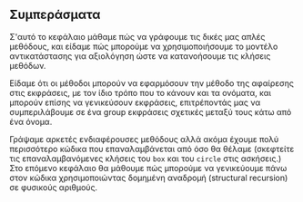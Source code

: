 ## Συμπεράσματα

Σ'αυτό το κεφάλαιο μάθαμε πώς να γράφουμε τις δικές μας απλές μεθόδους, και είδαμε πώς μπορούμε να χρησιμοποιήσουμε το μοντέλο αντικατάστασης για αξιολόγηση ώστε να κατανοήσουμε τις κλήσεις μεθόδων.

Είδαμε ότι οι μέθοδοι μπορούν να εφαρμόσουν την μέθοδο της αφαίρεσης στις εκφράσεις, με τον ίδιο τρόπο που το κάνουν και τα ονόματα, και μπορούν επίσης να γενικεύσουν εκφράσεις, επιτρέποντάς μας να συμπεριλάβουμε σε ένα group εκφράσεις σχετικές μεταξύ τους κάτω από ένα όνομα.

Γράψαμε αρκετές ενδιαφέρουσες μεθόδους αλλά ακόμα έχουμε πολύ περισσότερο κώδικα που επαναλαμβάνεται από όσο θα θέλαμε (σκεφτείτε τις επαναλαμβανόμενες κλήσεις του `box` και του `circle` στις ασκήσεις.)
Στο επόμενο κεφάλαιο θα μάθουμε πώς μπορούμε να γενικεύουμε πάνω στον κώδικα χρησιμοποιώντας δομημένη αναδρομή (structural recursion) σε φυσικούς αριθμούς.
